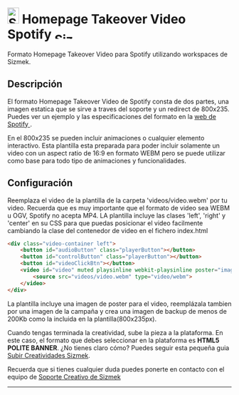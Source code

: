# <a href="https://platform.mediamind.com"><img src="http://www.sizmek.es/eb/users/javiegido_/__logos/HTML5.png" alt="Sizmek" width="26" height="36" /></a> Homepage Takeover Video Spotify <a href="https://platform.mediamind.com"><img src="http://www.sizmek.es/eb/users/javiegido_/__logos/logo-dark.png" alt="Sizmek" width="57" height="15" /></a>

Formato Homepage Takeover Video para Spotify utilizando workspaces de Sizmek.

## Descripción

El formato Homepage Takeover Video de Spotify consta de dos partes, una imagen estatica que se sirve a traves del soporte y un redirect de 800x235. Puedes ver un ejemplo y las especificaciones del formato en la [web de Spotify ](https://spotifyforbrands.com/es/format/homepage-takeover/).

En el 800x235 se pueden incluir animaciones o cualquier elemento interactivo. Esta plantilla esta preparada para poder incluir solamente un video con un aspect ratio de 16:9 en formato WEBM pero se puede utilizar como base para todo tipo de animaciones y funcionalidades.

## Configuración 

Reemplaza el video de la plantilla de la carpeta 'videos/video.webm' por tu video. Recuerda que es muy importante que el formato de video sea WEBM u OGV, Spotify no acepta MP4. LA plantilla incluye las clases 'left', 'right' y 'center' en su CSS para que puedas posicionar el video facilmente cambiando la clase del contenedor de video en el fichero index.html

```html
<div class="video-container left">
	<button id="audioButton" class="playerButton"></button>
	<button id="controlButton" class="playerButton"></button>
	<button id="videoClickBtn"></button>
	<video id="video" muted playsinline webkit-playsinline poster="images/poster.jpg">
		<source src="videos/video.webm" type="video/webm">
	</video>
</div>	
```

La plantilla incluye una imagen de poster para el video, reemplázala tambien por una imagen de la campaña y crea una imagen de backup de menos de 200Kb como la incluida en la plantilla(800x235px).

Cuando tengas terminada la creatividad, sube la pieza a la plataforma. En este caso, el formato que debes seleccionar en la plataforma es **HTML5 POLITE BANNER**. ¿No tienes claro cómo? Puedes seguir esta pequeña guia [Subir Creatividades Sizmek](http://www.sizmek.es/wiki/subir-creatividades-html5/).

Recuerda que si tienes cualquier duda puedes ponerte en contacto con el equipo de <a href="mailto:creativesupport-spain@sizmek.com">Soporte Creativo de Sizmek</a>

*** 